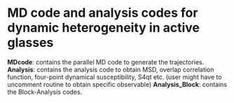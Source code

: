 # MD code and analysis codes for dynamic heterogeneity in active glasses
**MDcode**: contains the parallel MD code to generate the trajectories. 
**Analysis**: contains the analysis code to obtain MSD, overlap correlation function, four-point dynamical susceptibility, S4qt etc. (user might have to uncomment routine to obtain specific observable)
**Analysis_Block**: contains the Block-Analysis codes.

